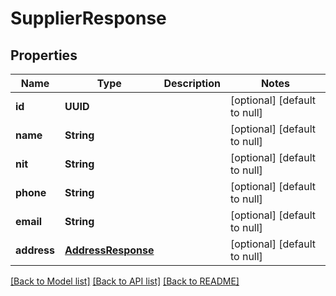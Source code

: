 # SupplierResponse
## Properties

| Name | Type | Description | Notes |
|------------ | ------------- | ------------- | -------------|
| **id** | **UUID** |  | [optional] [default to null] |
| **name** | **String** |  | [optional] [default to null] |
| **nit** | **String** |  | [optional] [default to null] |
| **phone** | **String** |  | [optional] [default to null] |
| **email** | **String** |  | [optional] [default to null] |
| **address** | [**AddressResponse**](AddressResponse.md) |  | [optional] [default to null] |

[[Back to Model list]](../README.md#documentation-for-models) [[Back to API list]](../README.md#documentation-for-api-endpoints) [[Back to README]](../README.md)

